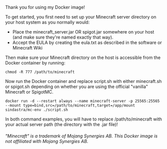 Thank you for using my Docker image!

To get started, you first need to set up your Minecraft server directory on your host system as you normally would:

- Place the minecraft_server.jar OR spigot.jar somewhere on your host (and make sure they're named exactly that way).
- Accept the EULA by creating the eula.txt as described in the software or Minecraft Wiki

Then make sure your Minecraft directory on the host is accessible from the Docker container by running:

    chmod -R 777 /path/to/minecraft

Now run the Docker container and replace script.sh with either minecraft.sh or spigot.sh
depending on whether you are using the official "vanilla" Minecraft or SpigotMC.

    docker run -d --restart always --name minecraft-server -p 25565:25565 --mount type=bind,src=/path/to/minecraft,target=/app/mount sindastra/mc-env ./script.sh
    
In both command examples, you will have to replace /path/to/minecraft with your actual server path (the directory with the .jar file)!

###### "Minecraft" is a trademark of Mojang Synergies AB. This Docker image is not affiliated with Mojang Synergies AB.
